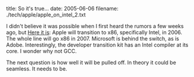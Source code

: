 title: So it's true...
date: 2005-06-06
filename: ./tech/apple/apple_on_intel_2.txt

I didn't believe it was possible when I first heard the rumors a few
weeks ago, but <a href="http://biz.yahoo.com/prnews/050606/sfm142.html?.v=9">Here
it is</a>: Apple will transition to x86, specifically Intel, in 2006. The
whole line will go x86 in 2007. Microsoft is behind the switch, as
is Adobe. Interestingly, the developer transition kit has an Intel
compiler at its core. I wonder why not GCC.

The next question is how well it will be pulled off. In theory it could be
seamless. It needs to be.
